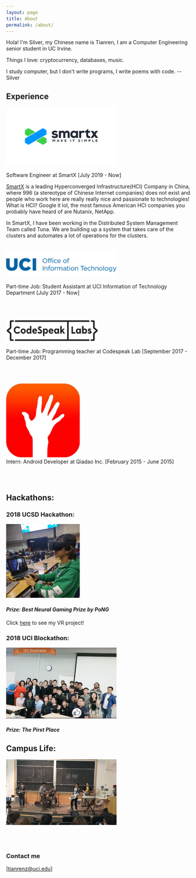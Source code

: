```yaml
---
layout: page
title: About
permalink: /about/
---
```


Hola! I'm Silver, my Chinese name is Tianren, I am a  Computer Engineering senior student in UC Irvine. 

Things I love: cryptocurrency, databases, music.

<!-- font: frutiger -->I study computer, but I don't write programs, I write poems with code. -- Silver

<br/>


## Experience
<img width="300" src="/images/aboutme/smartx.png">  <br/>

Software Engineer at SmartX [July 2019 - Now]

[SmartX](https://www.smartx.com/global/) is a leading Hyperconverged Infrastructure(HCI) Company in China, where 996 (a stereotype of Chinese Internet companies) does not exist and people who work here are really really nice and passionate to technologies! What is HCI? Google it lol, the most famous American HCI companies you probably have heard of are Nutanix, NetApp. 

In SmartX, I have been working in the Distributed System Management Team called Tuna. We are building up a system that takes care of the clusters and automates a lot of operations for the clusters. 
<br/>
<br/>

<img width="300" src="/images/oit-wordmark.png">  <br/>

Part-time Job: Student Assistant at UCI Information of Technology Department  [July 2017 - Now]

<br/>
<br/>

<img width="250" src="/images/codespeaklab.jpg">  <br/>

Part-time Job: Programming teacher at Codespeak Lab   [September 2017 - December 2017]

<br/>
<br/>


<img width="200" src="/images/qiadao.jpg">  <br/>
Intern: Android Developer at Qiadao Inc.  [February 2015 - June 2015]


<br/>
<br/>

## __Hackathons:__
### __2018 UCSD Hackathon__:<br/>
<img width="200" src="/images/aboutme/sdhack1.jpg">  <br/>
#### _Prize: Best Neural Gaming Prize by PoNG_ <br/>
Click [here](https://devpost.com/software/starlight-3nhx1d) to see my VR project!
<br/>

### __2018 UCI Blockathon__:<br/>
<img width="300" src="/images/aboutme/blockathon.jpg">  <br/>
#### _Prize: The Pirst Place_

## __Campus Life:__

<img width="300" src="/images/band.jpg">  <br/>

<br/>
<br/>



### Contact me

[tianrenz@uci.edu]


